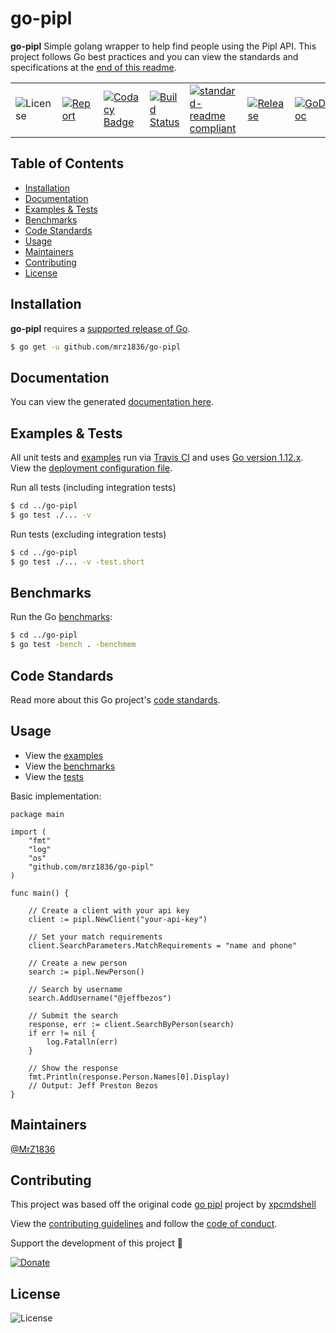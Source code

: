 # go-pipl
**go-pipl** Simple golang wrapper to help find people using the Pipl API.  This project follows Go best practices and you can view the standards and specifications at the [end of this readme](https://github.com/mrz1836/go-pipl#adheres-to-effective-go-standards).

| | | | | | | |
|-|-|-|-|-|-|-|
| ![License](https://img.shields.io/github/license/mrz1836/go-pipl.svg?style=flat&p=1) | [![Report](https://goreportcard.com/badge/github.com/mrz1836/go-pipl?style=flat)](https://goreportcard.com/report/github.com/mrz1836/go-pipl)  | [![Codacy Badge](https://api.codacy.com/project/badge/Grade/01708ca3079e4933bafb3b39fe2aaa9d)](https://www.codacy.com/app/mrz1818/go-pipl?utm_source=github.com&amp;utm_medium=referral&amp;utm_content=mrz1836/go-pipl&amp;utm_campaign=Badge_Grade) |  [![Build Status](https://travis-ci.com/mrz1836/go-pipl.svg?branch=master)](https://travis-ci.com/mrz1836/go-pipl)   |  [![standard-readme compliant](https://img.shields.io/badge/standard--readme-OK-green.svg?style=flat)](https://github.com/RichardLitt/standard-readme) | [![Release](https://img.shields.io/github/release-pre/mrz1836/go-pipl.svg?style=flat)](https://github.com/mrz1836/go-pipl/releases) | [![GoDoc](https://godoc.org/github.com/mrz1836/go-pipl?status.svg&style=flat)](https://godoc.org/github.com/mrz1836/go-pipl) |

## Table of Contents
- [Installation](https://github.com/mrz1836/go-pipl#installation)
- [Documentation](https://github.com/mrz1836/go-pipl#documentation)
- [Examples & Tests](https://github.com/mrz1836/go-pipl#examples--tests)
- [Benchmarks](https://github.com/mrz1836/go-pipl#benchmarks)
- [Code Standards](https://github.com/mrz1836/go-pipl#code-standards)
- [Usage](https://github.com/mrz1836/go-pipl#usage)
- [Maintainers](https://github.com/mrz1836/go-pipl#maintainers)
- [Contributing](https://github.com/mrz1836/go-pipl#contributing)
- [License](https://github.com/mrz1836/go-pipl#license)

## Installation

**go-pipl** requires a [supported release of Go](https://golang.org/doc/devel/release.html#policy).
```bash
$ go get -u github.com/mrz1836/go-pipl
```

## Documentation
You can view the generated [documentation here](https://godoc.org/github.com/mrz1836/go-pipl).

## Examples & Tests
All unit tests and [examples](https://github.com/mrz1836/go-pipl/blob/master/pipl_test.go) run via [Travis CI](https://travis-ci.com/mrz1836/go-pipl) and uses [Go version 1.12.x](https://golang.org/doc/go1.12). View the [deployment configuration file](https://github.com/mrz1836/go-pipl/blob/master/.travis.yml).

Run all tests (including integration tests)
```bash
$ cd ../go-pipl
$ go test ./... -v
```

Run tests (excluding integration tests)
```bash
$ cd ../go-pipl
$ go test ./... -v -test.short
```

## Benchmarks
Run the Go [benchmarks](https://github.com/mrz1836/go-pipl/blob/master/pipl_test.go):
```bash
$ cd ../go-pipl
$ go test -bench . -benchmem
```

## Code Standards
Read more about this Go project's [code standards](https://github.com/mrz1836/go-pipl/blob/master/CODE_STANDARDS.md).

## Usage
- View the [examples](https://github.com/mrz1836/go-pipl/blob/master/pipl_test.go)
- View the [benchmarks](https://github.com/mrz1836/go-pipl/blob/master/pipl_test.go)
- View the [tests](https://github.com/mrz1836/go-pipl/blob/master/pipl_test.go)

Basic implementation:
```golang
package main

import (
	"fmt"
	"log"
	"os"
	"github.com/mrz1836/go-pipl"
)

func main() {

    // Create a client with your api key
    client := pipl.NewClient("your-api-key")

    // Set your match requirements
    client.SearchParameters.MatchRequirements = "name and phone"

    // Create a new person
    search := pipl.NewPerson()

    // Search by username
    search.AddUsername("@jeffbezos")

    // Submit the search
    response, err := client.SearchByPerson(search)
    if err != nil {
        log.Fatalln(err)
    }

    // Show the response
    fmt.Println(response.Person.Names[0].Display)
    // Output: Jeff Preston Bezos
}
```

## Maintainers

[@MrZ1836](https://github.com/mrz1836)

## Contributing

This project was based off the original code [go pipl](https://github.com/xpcmdshell/pipl) project by [xpcmdshell](https://github.com/xpcmdshell)

View the [contributing guidelines](https://github.com/mrz1836/go-pipl/blob/master/CONTRIBUTING.md) and follow the [code of conduct](https://github.com/mrz1836/go-pipl/blob/master/CODE_OF_CONDUCT.md).

Support the development of this project 🙏

[![Donate](https://img.shields.io/badge/donate-bitcoin-brightgreen.svg)](https://mrz1818.com/?tab=tips&af=go-pipl)

## License

![License](https://img.shields.io/github/license/mrz1836/go-pipl.svg?style=flat)
